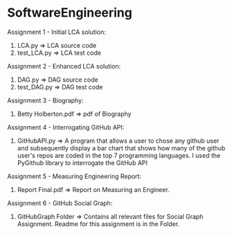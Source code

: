 # SoftwareEngineering


Assignment 1 - Initial LCA solution:
1. LCA.py => LCA source code
2. test_LCA.py => LCA test code


Assignment 2 - Enhanced LCA solution:
1. DAG.py => DAG source code
2. test_DAG.py => DAG test code


Assignment 3 - Biography:
1. Betty Holberton.pdf => pdf of Biography

Assignment 4 - Interrogating GitHub API:
1. GitHubAPI.py => A program that allows a user to chose any github user and subsequently display a bar chart that shows how many of the github user's repos are coded in the top 7 programming languages. I used the PyGithub library to interrogate the GitHub API

Assignment 5 - Measuring Engineering Report:
1. Report Final.pdf => Report on Measuring an Engineer.

Assignment 6 - GitHub Social Graph:
1. GitHubGraph Folder => Contains all relevant files for Social Graph Assignment. Readme for this assignment is in the Folder.
